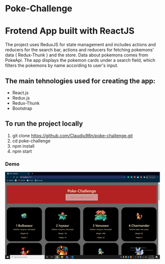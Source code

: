 # Poke-Challenge
# Frotend App built with ReactJS
The project uses ReduxJS for state management and includes actions and reducers for the search bar, actions and reducers for fetching pokemons' data ( Redux-Thunk ) and the store.
Data about pokemons comes from PokeApi.
The app displays the pokemon cards under a search field, which filters the pokemons by name according to user's input.

## The main tehnologies used for creating the app:
* React.js
* Redux.js
* Redux-Thunk
* Bootstrap

## To run the project locally
1. git clone https://github.com/Claudiu98n/poke-challenge.git
2. cd poke-challenge
3. npm install
4. npm start

### Demo
![](pokeChallenge.gif)
